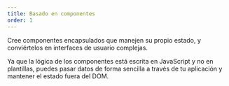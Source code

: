 ```yaml
---
title: Basado en componentes
order: 1
---
```


Cree componentes encapsulados que manejen su propio estado,
y conviértelos en interfaces de usuario complejas.

Ya que la lógica de los componentes está escrita en JavaScript y no en plantillas,
puedes pasar datos de forma sencilla a través de tu aplicación y mantener el estado fuera del DOM.
